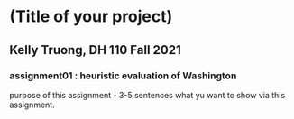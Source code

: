 # (Title of your project)
## Kelly Truong, DH 110 Fall 2021 

### assignment01 : heuristic evaluation of Washington 

purpose of this assignment - 3-5 sentences what yu want to show via this assignment. 

